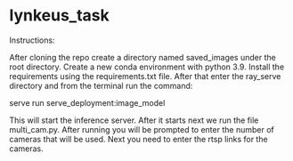 # lynkeus_task

Instructions:

After cloning the repo create a directory named saved_images under the root directory. Create a new conda environment with python 3.9. Install the requirements
using the requirements.txt file. After that enter the ray_serve directory and from the terminal run the command:

serve run serve_deployment:image_model

This will start the inference server. After it starts next we run the file multi_cam.py. After running you will be prompted to enter the number of cameras that
will be used. Next you need to enter the rtsp links for the cameras.
